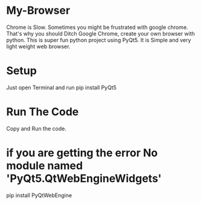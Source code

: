 # My-Browser
Chrome is Slow. Sometimes you might be frustrated with google chrome. That's why you should Ditch Google Chrome, create your own browser with python. This is super fun python project using PyQt5.
It is Simple and very light weight web browser.

# Setup
Just open Terminal and run
pip install PyQt5

# Run The Code
Copy and Run the code.

# if you are getting the error No module named 'PyQt5.QtWebEngineWidgets'
pip install PyQtWebEngine
